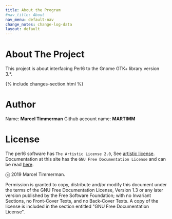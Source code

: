 ```yaml
---
title: About the Program
#nav_title: About
nav_menu: default-nav
change_notes: change-log-data
layout: default
---
```


# About The Project

This project is about interfacing Perl6 to the Gnome GTK+ library version 3.*.

{% include changes-section.html %}

# Author

Name: **Marcel Timmerman**
Github account name: **MARTIMM**

# License

The perl6 software has `The Artistic License 2.0`, See [artistic license](/content-docs/license-soft.html).
Documentation at this site has the `GNU Free Documentation License` and can be read [here](/content-docs/license-doc.html).

ⓒ 2019 Marcel Timmerman.

Permission is granted to copy, distribute and/or modify this document
under the terms of the GNU Free Documentation License, Version 1.3
or any later version published by the Free Software Foundation;
with no Invariant Sections, no Front-Cover Texts, and no Back-Cover Texts.
A copy of the license is included in the section entitled "GNU
Free Documentation License".
